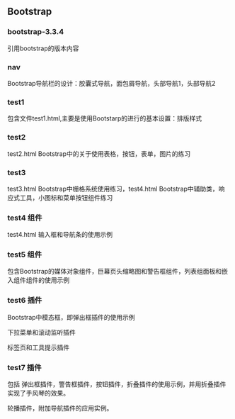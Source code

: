 ## Bootstrap

### bootstrap-3.3.4
引用bootstrap的版本内容

### nav
Bootstrap导航栏的设计：胶囊式导航，面包屑导航，头部导航1，头部导航2

### test1
包含文件test1.html,主要是使用Bootstarp的进行的基本设置：排版样式

### test2
test2.html Bootstrap中的关于使用表格，按钮，表单，图片的练习

### test3
test3.html Bootstrap中栅格系统使用练习，test4.html Bootstrap中辅助类，响应式工具，小图标和菜单按钮组件练习 

### test4 组件

test4.html 输入框和导航条的使用示例

### test5 组件

包含Bootstrap的媒体对象组件，巨幕页头缩略图和警告框组件，列表组面板和嵌入组件组件的使用示例

### test6 插件

Bootstrap中模态框，即弹出框插件的使用示例

下拉菜单和滚动监听插件

标签页和工具提示插件

### test7 插件

包括 弹出框插件，警告框插件，按钮插件，折叠插件的使用示例，并用折叠插件实现了手风琴的效果。

轮播插件，附加导航插件的应用实例。
